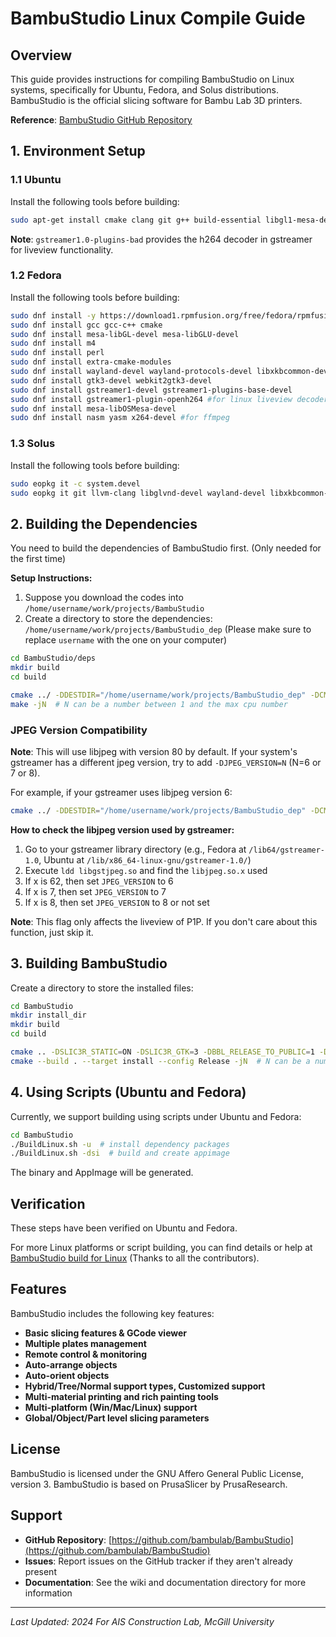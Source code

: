 # BambuStudio Linux Compile Guide

## Overview

This guide provides instructions for compiling BambuStudio on Linux systems, specifically for Ubuntu, Fedora, and Solus distributions. BambuStudio is the official slicing software for Bambu Lab 3D printers.

**Reference**: [BambuStudio GitHub Repository](https://github.com/bambulab/BambuStudio)

## 1. Environment Setup

### 1.1 Ubuntu

Install the following tools before building:

```bash
sudo apt-get install cmake clang git g++ build-essential libgl1-mesa-dev m4 libwayland-dev libxkbcommon-dev wayland-protocols extra-cmake-modules pkgconf libglu1-mesa-dev libcairo2-dev libgtk-3-dev libsoup2.4-dev libwebkit2gtk-4.0-dev libgstreamer1.0-dev libgstreamer-plugins-good1.0-dev libgstreamer-plugins-base1.0-dev gstreamer1.0-plugins-bad libosmesa6-dev nasm yasm libx264-dev
```

**Note**: `gstreamer1.0-plugins-bad` provides the h264 decoder in gstreamer for liveview functionality.

### 1.2 Fedora

Install the following tools before building:

```bash
sudo dnf install -y https://download1.rpmfusion.org/free/fedora/rpmfusion-free-release-$(rpm -E %fedora).noarch.rpm
sudo dnf install gcc gcc-c++ cmake
sudo dnf install mesa-libGL-devel mesa-libGLU-devel
sudo dnf install m4
sudo dnf install perl
sudo dnf install extra-cmake-modules
sudo dnf install wayland-devel wayland-protocols-devel libxkbcommon-devel
sudo dnf install gtk3-devel webkit2gtk3-devel
sudo dnf install gstreamer1-devel gstreamer1-plugins-base-devel
sudo dnf install gstreamer1-plugin-openh264 #for linux liveview decoder requirement
sudo dnf install mesa-libOSMesa-devel
sudo dnf install nasm yasm x264-devel #for ffmpeg
```

### 1.3 Solus

Install the following tools before building:

```bash
sudo eopkg it -c system.devel
sudo eopkg it git llvm-clang libglvnd-devel wayland-devel libxkbcommon-devel wayland-protocols-devel extra-cmake-modules libcairo-devel libgtk-3-devel libsoup-devel libwebkit-gtk-devel gstreamer-1.0-devel gstreamer-1.0-plugins-base-devel gstreamer-1.0-plugins-good gstreamer-1.0-plugins-bad gstreamer-1.0-plugins-bad-devel mesalib-devel libx11-devel glew-devel curl-devel
```

## 2. Building the Dependencies

You need to build the dependencies of BambuStudio first. (Only needed for the first time)

**Setup Instructions:**

1. Suppose you download the codes into `/home/username/work/projects/BambuStudio`
2. Create a directory to store the dependencies: `/home/username/work/projects/BambuStudio_dep`
   (Please make sure to replace `username` with the one on your computer)

```bash
cd BambuStudio/deps
mkdir build
cd build

cmake ../ -DDESTDIR="/home/username/work/projects/BambuStudio_dep" -DCMAKE_BUILD_TYPE=Release -DDEP_WX_GTK3=1
make -jN  # N can be a number between 1 and the max cpu number
```

### JPEG Version Compatibility

**Note**: This will use libjpeg with version 80 by default. If your system's gstreamer has a different jpeg version, try to add `-DJPEG_VERSION=N` (N=6 or 7 or 8).

For example, if your gstreamer uses libjpeg version 6:

```bash
cmake ../ -DDESTDIR="/home/username/work/projects/BambuStudio_dep" -DCMAKE_BUILD_TYPE=Release -DDEP_WX_GTK3=1 -DJPEG_VERSION=6
```

**How to check the libjpeg version used by gstreamer:**

1. Go to your gstreamer library directory (e.g., Fedora at `/lib64/gstreamer-1.0`, Ubuntu at `/lib/x86_64-linux-gnu/gstreamer-1.0/`)
2. Execute `ldd libgstjpeg.so` and find the `libjpeg.so.x` used
3. If x is 62, then set `JPEG_VERSION` to 6
4. If x is 7, then set `JPEG_VERSION` to 7
5. If x is 8, then set `JPEG_VERSION` to 8 or not set

**Note**: This flag only affects the liveview of P1P. If you don't care about this function, just skip it.

## 3. Building BambuStudio

Create a directory to store the installed files:

```bash
cd BambuStudio
mkdir install_dir
mkdir build
cd build

cmake .. -DSLIC3R_STATIC=ON -DSLIC3R_GTK=3 -DBBL_RELEASE_TO_PUBLIC=1 -DCMAKE_PREFIX_PATH="/home/username/work/projects/BambuStudio_dep/usr/local" -DCMAKE_INSTALL_PREFIX="../install_dir" -DCMAKE_BUILD_TYPE=Release
cmake --build . --target install --config Release -jN  # N can be a number between 1 and the max cpu number
```

## 4. Using Scripts (Ubuntu and Fedora)

Currently, we support building using scripts under Ubuntu and Fedora:

```bash
cd BambuStudio
./BuildLinux.sh -u  # install dependency packages
./BuildLinux.sh -dsi  # build and create appimage
```

The binary and AppImage will be generated.

## Verification

These steps have been verified on Ubuntu and Fedora.

For more Linux platforms or script building, you can find details or help at [BambuStudio build for Linux](https://github.com/bambulab/BambuStudio) (Thanks to all the contributors).

## Features

BambuStudio includes the following key features:

- **Basic slicing features & GCode viewer**
- **Multiple plates management**
- **Remote control & monitoring**
- **Auto-arrange objects**
- **Auto-orient objects**
- **Hybrid/Tree/Normal support types, Customized support**
- **Multi-material printing and rich painting tools**
- **Multi-platform (Win/Mac/Linux) support**
- **Global/Object/Part level slicing parameters**

## License

BambuStudio is licensed under the GNU Affero General Public License, version 3. BambuStudio is based on PrusaSlicer by PrusaResearch.

## Support

- **GitHub Repository**: [https://github.com/bambulab/BambuStudio](https://github.com/bambulab/BambuStudio)
- **Issues**: Report issues on the GitHub tracker if they aren't already present
- **Documentation**: See the wiki and documentation directory for more information

---

*Last Updated: 2024*
*For AIS Construction Lab, McGill University*
